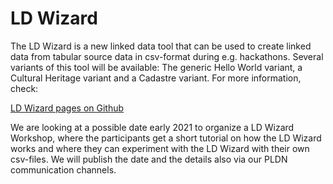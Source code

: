 <H1>LD Wizard</H1>

The LD Wizard is a new linked data tool that can be used to create linked data from tabular source data in csv-format during e.g. hackathons. Several variants of this tool will be available: The generic Hello World variant, a Cultural Heritage variant and a Cadastre variant. For more information, check:

[LD Wizard pages on Github](https://github.com/netwerk-digitaal-erfgoed/LDWizard)

We are looking at a possible date early 2021 to organize a LD Wizard Workshop, where the participants get a short tutorial on how the LD Wizard works and where they can experiment with the LD Wizard with their own csv-files. We will publish the date and the details also via our PLDN communication channels. 
